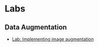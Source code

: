 # Labs

## Data Augmentation

- [Lab: Implementing image augmentation](./Labs/flowers_fromscratch.ipynb)
